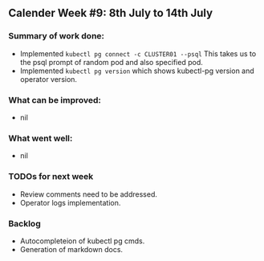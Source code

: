 ## Calender Week #9: 8th July to 14th July

### Summary of work done: 

 - Implemented ```kubectl pg connect -c CLUSTER01 --psql``` This takes us to the psql prompt of random pod 
   and also specified pod.
 - Implemented ```kubectl pg version``` which shows kubectl-pg version and operator version.
 
### What can be improved:

- nil

### What went well:

- nil
  
### TODOs for next week

- Review comments need to be addressed.
- Operator logs implementation.

### Backlog

- Autocompleteion of kubectl pg cmds.
- Generation of markdown docs.

